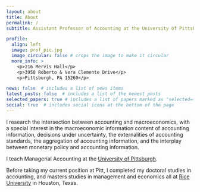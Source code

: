 ```yaml
---
layout: about
title: About
permalink: /
subtitle: Assistant Professor of Accounting at the University of Pittsburgh

profile:
  align: left
  image: prof_pic.jpg
  image_circular: false # crops the image to make it circular
  more_info: >
    <p>216 Mervis Hall</p>
    <p>3950 Roberto & Vera Clemente Drive</p>
    <p>Pittsburgh, PA 15260</p>

news: false  # includes a list of news items
latest_posts: false  # includes a list of the newest posts
selected_papers: true # includes a list of papers marked as "selected={true}"
social: true  # includes social icons at the bottom of the page
---
```


I research the intersection between accounting and macroeconomics, with a special interest in the macroeconomic information content of accounting information, decisions under uncertainty, the externalities of accounting standards, the aggregation of accounting information, and the interplay between monetary policy and accounting information.

I teach Managerial Accounting at the [University of Pittsburgh](https://business.pitt.edu/).

Before taking my current position at Pitt, I completed my doctoral studies in accounting, and masters studies in management and economics all at [Rice University](https://www.rice.edu/) in Houston, Texas.